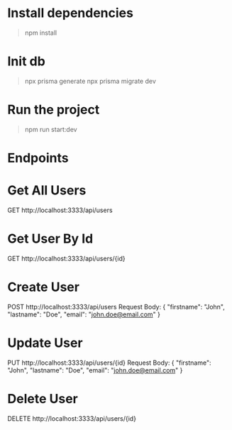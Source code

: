 # Install dependencies
> npm install

# Init db
> npx prisma generate 
> npx prisma migrate dev 

# Run the project
> npm run start:dev 


# Endpoints

# Get All Users
GET http://localhost:3333/api/users

# Get User By Id
GET http://localhost:3333/api/users/{id}

# Create User
POST http://localhost:3333/api/users
Request Body:
{
    "firstname": "John",
    "lastname": "Doe",
    "email": "john.doe@email.com"
}

# Update User
PUT http://localhost:3333/api/users/{id}
Request Body:
{
    "firstname": "John",
    "lastname": "Doe",
    "email": "john.doe@email.com"
}

# Delete User
DELETE http://localhost:3333/api/users/{id}
